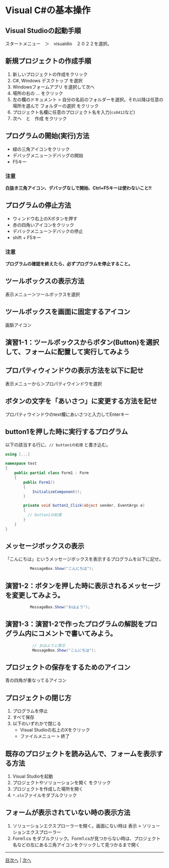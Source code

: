 # Visual C#の基本操作
## Visual Studioの起動手順

スタートメニュー　＞　visualdio　２０２２を選択。

## 新規プロジェクトの作成手順
1. 新しいプロジェクトの作成をクリック
2. C#, Windows デスクトップ を選択
3. Windowsフォームアプリ を選択して次へ
4. 場所の右の ... をクリック
5. 左の欄のドキュメント > 自分の名前のフォルダーを選択。それ以降は任意の場所を選んで フォルダーの選択 をクリック
6. プロジェクト名欄に任意のプロジェクト名を入力(`cs0412`など)
7. 次へ　と　作成 をクリック


## プログラムの開始(実行)方法
- 緑の三角アイコンをクリック
- デバッグメニュー＞デバッグの開始
- F5キー

### 注意

**白抜き三角アイコン、デバッグなしで開始、Ctrl+F5キーは使わないこと!!**

## プログラムの停止方法
- ウィンドウ右上のXボタンを押す
- 赤の四角いアイコンをクリック
- デバックメニュー＞デバックの停止
- shift + F5キー

### 注意

**プログラムの確認を終えたら、必ずプログラムを停止すること。**

## ツールボックスの表示方法

表示メニュー＞ツールボックスを選択

## ツールボックスを画面に固定するアイコン

画鋲アイコン

## 演習1-1：ツールボックスからボタン(Button)を選択して、フォームに配置して実行してみよう



## プロパティウィンドウの表示方法を以下に記せ

表示メニューから＞プロパティウインドウを選択

## ボタンの文字を「あいさつ」に変更する方法を記せ

プロパティウインドウのtext欄にあいさつと入力してEnterキー

## button1を押した時に実行するプログラム
以下の該当する行に、`// button1の処理` と書き込む。

```cs
using [...]

namespace test
{
    public partial class Form1 : Form
    {
        public Form1()
        {
            InitializeComponent();
        }

        private void button1_Click(object sender, EventArgs e)
        {
          // button1の処理
        }
    }
}
```

## メッセージボックスの表示
「こんにちは」というメッセージボックスを表示するプログラムを以下に記せ。

```cs
           MessageBox.Show("こんにちは");
```

## 演習1-2：ボタンを押した時に表示されるメッセージを変更してみよう。

```cs
           MessageBox.Show("おはよう");
```

## 演習1-3：演習1-2で作ったプログラムの解説をプログラム内にコメントで書いてみよう。

```cs
            // おはようと表示
            MessageBox.Show("こんにちは");
```

## プロジェクトの保存をするためのアイコン

青の四角が重なってるアイコン

## プロジェクトの閉じ方

1. プログラムを停止
2. すべて保存
3. 以下のいずれかで閉じる
   - Visual Studioの右上のXをクリック
   - ファイルメニュー > 終了


## 既存のプロジェクトを読み込んで、フォームを表示する方法

1. Visual Studioを起動
2. プロジェクトやソリューションを開く をクリック
3. プロジェクトを作成した場所を開く
4. `*.sln`ファイルをダブルクリック

## フォームが表示されていない時の表示方法

1. ソリューションエクスプローラーを開く。画面にない時は 表示 > ソリューションエクスプローラー
2. Form1.cs をダブルクリック。Form1.csが見つからない時は、プロジェクト名などの左にある三角アイコンをクリックして見つかるまで開く


---

[目次へ](README.md#%E7%9B%AE%E6%AC%A1) | [次へ](README.md#%E3%83%97%E3%83%AD%E3%82%B0%E3%83%A9%E3%83%9F%E3%83%B3%E3%82%B0%E3%81%AE%E8%82%9D)
